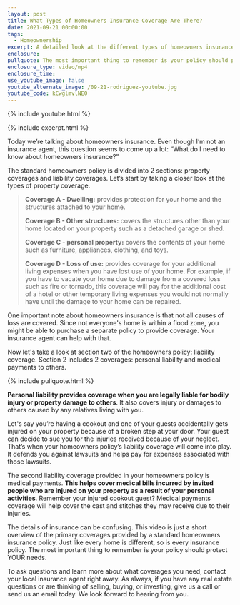 ```yaml
---
layout: post
title: What Types of Homeowners Insurance Coverage Are There?
date: 2021-09-21 00:00:00
tags:
  - Homeownership
excerpt: A detailed look at the different types of homeowners insurance.
enclosure:
pullquote: The most important thing to remember is your policy should protect YOUR needs.
enclosure_type: video/mp4
enclosure_time:
use_youtube_image: false
youtube_alternate_image: /09-21-rodriguez-youtube.jpg
youtube_code: kCwglmvlNE0
---
```

{% include youtube.html %}

{% include excerpt.html %}

Today we’re talking about homeowners insurance. Even though I’m not an insurance agent, this question seems to come up a lot: “What do I need to know about homeowners insurance?”

The standard homeowners policy is divided into 2 sections: property coverages and liability coverages. Let’s start by taking a closer look at the types of property coverage.

<blockquote><b>Coverage A - Dwelling:</b> provides protection for your home and the structures attached to your home.<br>

<b>Coverage B - Other structures:</b> covers the structures other than your home located on your property such as a detached garage or shed.<br>

<b>Coverage C - personal property:</b> covers the contents of your home such as furniture, appliances, clothing, and toys.<br>

<b>Coverage D - Loss of use:</b> provides coverage for your additional living expenses when you have lost use of your home. For example, if you have to vacate your home due to damage from a covered loss such as fire or tornado, this coverage will pay for the additional cost of a hotel or other temporary living expenses you would not normally have until the damage to your home can be repaired.</blockquote>

One important note about homeowners insurance is that not all causes of loss are covered. Since not everyone's home is within a flood zone, you might be able to purchase a separate policy to provide coverage. Your insurance agent can help with that.

Now let's take a look at section two of the homeowners policy: liability coverage. Section 2 includes 2 coverages: personal liability and medical payments to others.

{% include pullquote.html %}

**Personal liability provides coverage when you are legally liable for bodily injury or property damage to others**. It also covers injury or damages to others caused by any relatives living with you.

Let's say you’re having a cookout and one of your guests accidentally gets injured on your property because of a broken step at your door. Your guest can decide to sue you for the injuries received because of your neglect. That’s when your homeowners policy’s liability coverage will come into play. It defends you against lawsuits and helps pay for expenses associated with those lawsuits.

The second liability coverage provided in your homeowners policy is medical payments. **This helps cover medical bills incurred by invited people who are injured on your property as a result of your personal activities**. Remember your injured cookout guest? Medical payments coverage will help cover the cast and stitches they may receive due to their injuries.

The details of insurance can be confusing. This video is just a short overview of the primary coverages provided by a standard homeowners insurance policy. Just like every home is different, so is every insurance policy. The most important thing to remember is your policy should protect YOUR needs.

To ask questions and learn more about what coverages you need, contact your local insurance agent right away. As always, if you have any real estate questions or are thinking of selling, buying, or investing, give us a call or send us an email today. We look forward to hearing from you.
